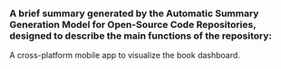 ### A brief summary generated by the Automatic Summary Generation Model for Open-Source Code Repositories, designed to describe the main functions of the repository:

A cross-platform mobile app to visualize the book dashboard.
